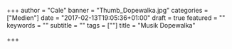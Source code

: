 +++
author = "Cale"
banner = "Thumb_Dopewalka.jpg"
categories = ["Medien"]
date = "2017-02-13T19:05:36+01:00"
draft = true
featured = ""
keywords = ""
subtitle = ""
tags = [""]
title = "Musik Dopewalka"

+++

